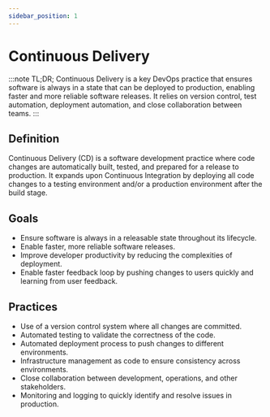 ```yaml
---
sidebar_position: 1
---
```


# Continuous Delivery

:::note TL;DR;
Continuous Delivery is a key DevOps practice that ensures software is always in a state that can be deployed to production, enabling faster and more reliable software releases. It relies on version control, test automation, deployment automation, and close collaboration between teams.
:::

## Definition

Continuous Delivery (CD) is a software development practice where code changes are automatically built, tested, and prepared for a release to production. It expands upon Continuous Integration by deploying all code changes to a testing environment and/or a production environment after the build stage.

## Goals

- Ensure software is always in a releasable state throughout its lifecycle.
- Enable faster, more reliable software releases.
- Improve developer productivity by reducing the complexities of deployment.
- Enable faster feedback loop by pushing changes to users quickly and learning from user feedback.

## Practices

- Use of a version control system where all changes are committed.
- Automated testing to validate the correctness of the code.
- Automated deployment process to push changes to different environments.
- Infrastructure management as code to ensure consistency across environments.
- Close collaboration between development, operations, and other stakeholders.
- Monitoring and logging to quickly identify and resolve issues in production.
